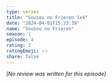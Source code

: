 ```yaml
---
type: series
title: "Sousou no Frieren 1x4"
date: "2024-04-01T15:23:39"
name: "Sousou no Frieren"
season: 1
episode: 4
rating: 2
ratingEmoji: ⭐️⭐️
share: false
---
```


*[No review was written for this episode]*
